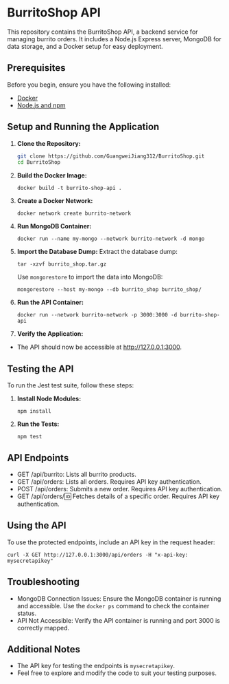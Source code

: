 # BurritoShop API

This repository contains the BurritoShop API, a backend service for managing burrito orders. It includes a Node.js Express server, MongoDB for data storage, and a Docker setup for easy deployment.

## Prerequisites

Before you begin, ensure you have the following installed:
- [Docker](https://www.docker.com/get-started)
- [Node.js and npm](https://nodejs.org/en/download/)

## Setup and Running the Application

1. **Clone the Repository:**
   ```bash
   git clone https://github.com/GuangweiJiang312/BurritoShop.git
   cd BurritoShop
   ```
2. **Build the Docker Image:**
   ```
   docker build -t burrito-shop-api .
   ```
3. **Create a Docker Network:**
   ```
   docker network create burrito-network
   ```
4. **Run MongoDB Container:**
   ```
   docker run --name my-mongo --network burrito-network -d mongo
   ```
5. **Import the Database Dump:**
    Extract the database dump:
    ```
    tar -xzvf burrito_shop.tar.gz
    ```
    Use `mongorestore` to import the data into MongoDB:
    ```
    mongorestore --host my-mongo --db burrito_shop burrito_shop/
    ```
6. **Run the API Container:**
   ```
   docker run --network burrito-network -p 3000:3000 -d burrito-shop-api
   ```
7. **Verify the Application:**
- The API should now be accessible at http://127.0.0.1:3000.

## Testing the API
To run the Jest test suite, follow these steps:

1. **Install Node Modules:**
   ```
   npm install
   ```
2. **Run the Tests:**
   ```
   npm test
   ```

## API Endpoints
- GET /api/burrito: Lists all burrito products.
- GET /api/orders: Lists all orders. Requires API key authentication.
- POST /api/orders: Submits a new order. Requires API key authentication.
- GET /api/orders/:id: Fetches details of a specific order. Requires API key authentication.

## Using the API
To use the protected endpoints, include an API key in the request header:
   ```
   curl -X GET http://127.0.0.1:3000/api/orders -H "x-api-key: mysecretapikey"
   ```

## Troubleshooting
- MongoDB Connection Issues: 
Ensure the MongoDB container is running and accessible. Use the `docker ps` command to check the container status.
- API Not Accessible: 
Verify the API container is running and port 3000 is correctly mapped.

## Additional Notes
- The API key for testing the endpoints is `mysecretapikey`.
- Feel free to explore and modify the code to suit your testing purposes.